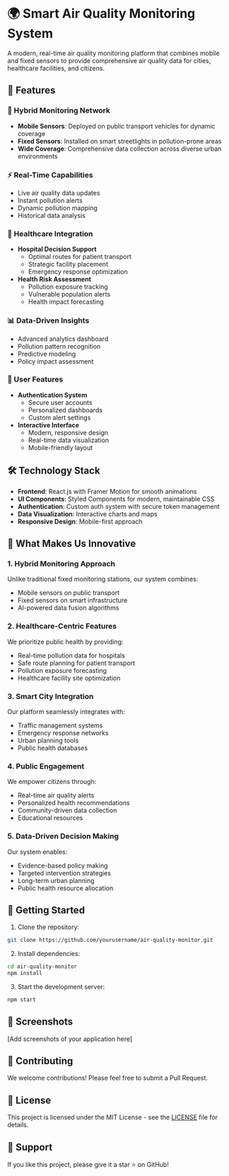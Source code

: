 # 🌍 Smart Air Quality Monitoring System

A modern, real-time air quality monitoring platform that combines mobile and fixed sensors to provide comprehensive air quality data for cities, healthcare facilities, and citizens.

## 🚀 Features

### 🔄 Hybrid Monitoring Network
- **Mobile Sensors**: Deployed on public transport vehicles for dynamic coverage
- **Fixed Sensors**: Installed on smart streetlights in pollution-prone areas
- **Wide Coverage**: Comprehensive data collection across diverse urban environments

### ⚡ Real-Time Capabilities
- Live air quality data updates
- Instant pollution alerts
- Dynamic pollution mapping
- Historical data analysis

### 🏥 Healthcare Integration
- **Hospital Decision Support**
  - Optimal routes for patient transport
  - Strategic facility placement
  - Emergency response optimization
- **Health Risk Assessment**
  - Pollution exposure tracking
  - Vulnerable population alerts
  - Health impact forecasting

### 📊 Data-Driven Insights
- Advanced analytics dashboard
- Pollution pattern recognition
- Predictive modeling
- Policy impact assessment

### 👥 User Features
- **Authentication System**
  - Secure user accounts
  - Personalized dashboards
  - Custom alert settings
- **Interactive Interface**
  - Modern, responsive design
  - Real-time data visualization
  - Mobile-friendly layout

## 🛠️ Technology Stack

- **Frontend**: React.js with Framer Motion for smooth animations
- **UI Components**: Styled Components for modern, maintainable CSS
- **Authentication**: Custom auth system with secure token management
- **Data Visualization**: Interactive charts and maps
- **Responsive Design**: Mobile-first approach

## 🌟 What Makes Us Innovative

### 1. Hybrid Monitoring Approach
Unlike traditional fixed monitoring stations, our system combines:
- Mobile sensors on public transport
- Fixed sensors on smart infrastructure
- AI-powered data fusion algorithms

### 2. Healthcare-Centric Features
We prioritize public health by providing:
- Real-time pollution data for hospitals
- Safe route planning for patient transport
- Pollution exposure forecasting
- Healthcare facility site optimization

### 3. Smart City Integration
Our platform seamlessly integrates with:
- Traffic management systems
- Emergency response networks
- Urban planning tools
- Public health databases

### 4. Public Engagement
We empower citizens through:
- Real-time air quality alerts
- Personalized health recommendations
- Community-driven data collection
- Educational resources

### 5. Data-Driven Decision Making
Our system enables:
- Evidence-based policy making
- Targeted intervention strategies
- Long-term urban planning
- Public health resource allocation

## 🚀 Getting Started

1. Clone the repository:
```bash
git clone https://github.com/yourusername/air-quality-monitor.git
```

2. Install dependencies:
```bash
cd air-quality-monitor
npm install
```

3. Start the development server:
```bash
npm start
```

## 📱 Screenshots

[Add screenshots of your application here]

## 🤝 Contributing

We welcome contributions! Please feel free to submit a Pull Request.

## 📄 License

This project is licensed under the MIT License - see the [LICENSE](LICENSE) file for details.

## 🌟 Support

If you like this project, please give it a star ⭐️ on GitHub!
